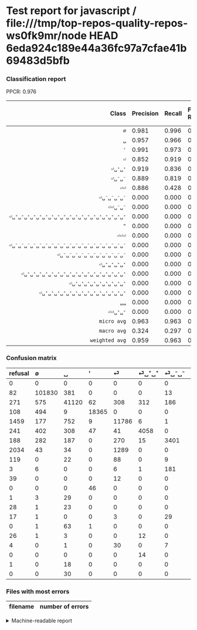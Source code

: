 # Test report for javascript / file:///tmp/top-repos-quality-repos-ws0fk9mr/node HEAD 6eda924c189e44a36fc97a7cfae41b69483d5bfb

### Classification report

PPCR: 0.976

| Class | Precision | Recall | Full Recall | F1-score | Full F1-score | Support | Full Support | PPCR |
|------:|:----------|:-------|:------------|:---------|:---------|:--------|:-------------|:-----|
| `∅` | 0.981| 0.996| 0.995| 0.988| 0.988| 102225| 102307| 0.999 |
| `␣` | 0.957| 0.966| 0.960| 0.961| 0.958| 42569| 42840| 0.994 |
| `'` | 0.991| 0.973| 0.968| 0.982| 0.979| 18868| 18976| 0.994 |
| `⏎` | 0.852| 0.919| 0.825| 0.884| 0.838| 12826| 14285| 0.898 |
| `⏎␣⁺␣⁺` | 0.919| 0.836| 0.796| 0.875| 0.853| 4856| 5097| 0.953 |
| `⏎␣⁻␣⁻` | 0.889| 0.819| 0.783| 0.852| 0.833| 4155| 4343| 0.957 |
| `⏎⏎` | 0.886| 0.428| 0.231| 0.577| 0.366| 2387| 4421| 0.540 |
| `⏎␣⁻␣⁻␣⁻␣⁻` | 0.000| 0.000| 0.000| 0.000| 0.000| 194| 197| 0.985 |
| `⏎⏎␣⁻␣⁻` | 0.000| 0.000| 0.000| 0.000| 0.000| 119| 238| 0.500 |
| `⏎␣⁺␣⁺␣⁺␣⁺␣⁺␣⁺␣⁺␣⁺␣⁺␣⁺␣⁺␣⁺␣⁺␣⁺␣⁺␣⁺␣⁺␣⁺␣⁺` | 0.000| 0.000| 0.000| 0.000| 0.000| 65| 65| 1.000 |
| `"` | 0.000| 0.000| 0.000| 0.000| 0.000| 46| 46| 1.000 |
| `⏎⏎⏎` | 0.000| 0.000| 0.000| 0.000| 0.000| 41| 80| 0.512 |
| `⏎␣⁻␣⁻␣⁻␣⁻␣⁻␣⁻␣⁻␣⁻␣⁻␣⁻␣⁻␣⁻␣⁻␣⁻␣⁻␣⁻␣⁻␣⁻␣⁻` | 0.000| 0.000| 0.000| 0.000| 0.000| 38| 42| 0.905 |
| `⏎␣⁻␣⁻␣⁻␣⁻␣⁻␣⁻␣⁻␣⁻␣⁻␣⁻␣⁻` | 0.000| 0.000| 0.000| 0.000| 0.000| 33| 50| 0.660 |
| `⏎␣⁺␣⁺␣⁺␣⁺` | 0.000| 0.000| 0.000| 0.000| 0.000| 32| 33| 0.970 |
| `⏎␣⁺␣⁺␣⁺␣⁺␣⁺␣⁺␣⁺␣⁺␣⁺␣⁺␣⁺␣⁺␣⁺␣⁺␣⁺␣⁺␣⁺` | 0.000| 0.000| 0.000| 0.000| 0.000| 30| 30| 1.000 |
| `⏎␣⁺␣⁺␣⁺␣⁺␣⁺␣⁺␣⁺␣⁺␣⁺` | 0.000| 0.000| 0.000| 0.000| 0.000| 24| 52| 0.462 |
| `⏎␣⁺␣⁺␣⁺␣⁺␣⁺␣⁺␣⁺␣⁺␣⁺␣⁺␣⁺␣⁺␣⁺␣⁺` | 0.000| 0.000| 0.000| 0.000| 0.000| 18| 19| 0.947 |
| `␣␣` | 0.000| 0.000| 0.000| 0.000| 0.000| 16| 42| 0.381 |
| `⏎⏎␣⁺␣⁺` | 0.000| 0.000| 0.000| 0.000| 0.000| 14| 14| 1.000 |
| `micro avg` | 0.963| 0.963| 0.940| 0.963| 0.951| 188556| 193177| 0.976 |
| `macro avg` | 0.324| 0.297| 0.278| 0.306| 0.291| 188556| 193177| 0.976 |
| `weighted avg` | 0.959| 0.963| 0.940| 0.960| 0.944| 188556| 193177| 0.976 |

### Confusion matrix

|refusal|  ∅| ␣| '| ⏎| ⏎␣⁺␣⁺| ⏎␣⁻␣⁻| ⏎⏎| ⏎⏎␣⁻␣⁻| ⏎␣⁻␣⁻␣⁻␣⁻| ⏎⏎⏎| "| ⏎␣⁺␣⁺␣⁺␣⁺| ⏎␣⁺␣⁺␣⁺␣⁺␣⁺␣⁺␣⁺␣⁺␣⁺| ⏎␣⁻␣⁻␣⁻␣⁻␣⁻␣⁻␣⁻␣⁻␣⁻␣⁻␣⁻| ⏎␣⁺␣⁺␣⁺␣⁺␣⁺␣⁺␣⁺␣⁺␣⁺␣⁺␣⁺␣⁺␣⁺␣⁺␣⁺␣⁺␣⁺␣⁺␣⁺| ␣␣| ⏎␣⁻␣⁻␣⁻␣⁻␣⁻␣⁻␣⁻␣⁻␣⁻␣⁻␣⁻␣⁻␣⁻␣⁻␣⁻␣⁻␣⁻␣⁻␣⁻| ⏎⏎␣⁺␣⁺| ⏎␣⁺␣⁺␣⁺␣⁺␣⁺␣⁺␣⁺␣⁺␣⁺␣⁺␣⁺␣⁺␣⁺␣⁺| ⏎␣⁺␣⁺␣⁺␣⁺␣⁺␣⁺␣⁺␣⁺␣⁺␣⁺␣⁺␣⁺␣⁺␣⁺␣⁺␣⁺␣⁺| 
|:---|:---|:---|:---|:---|:---|:---|:---|:---|:---|:---|:---|:---|:---|:---|:---|:---|:---|:---|:---|:---|
|0 |0 |0 |0 |0 |0 |0 |0 |0 |0 |0 |0 |0 |0 |0 |0 |0 |0 |0 |0 |0 |
|82 |101830 |381 |0 |0 |0 |13 |1 |0 |0 |0 |0 |0 |0 |0 |0 |0 |0 |0 |0 |0 |
|271 |575 |41120 |62 |308 |312 |186 |6 |0 |0 |0 |0 |0 |0 |0 |0 |0 |0 |0 |0 |0 |
|108 |494 |9 |18365 |0 |0 |0 |0 |0 |0 |0 |0 |0 |0 |0 |0 |0 |0 |0 |0 |0 |
|1459 |177 |752 |9 |11786 |6 |1 |95 |0 |0 |0 |0 |0 |0 |0 |0 |0 |0 |0 |0 |0 |
|241 |402 |308 |47 |41 |4058 |0 |0 |0 |0 |0 |0 |0 |0 |0 |0 |0 |0 |0 |0 |0 |
|188 |282 |187 |0 |270 |15 |3401 |0 |0 |0 |0 |0 |0 |0 |0 |0 |0 |0 |0 |0 |0 |
|2034 |43 |34 |0 |1289 |0 |0 |1021 |0 |0 |0 |0 |0 |0 |0 |0 |0 |0 |0 |0 |0 |
|119 |0 |22 |0 |88 |0 |9 |0 |0 |0 |0 |0 |0 |0 |0 |0 |0 |0 |0 |0 |0 |
|3 |6 |0 |0 |6 |1 |181 |0 |0 |0 |0 |0 |0 |0 |0 |0 |0 |0 |0 |0 |0 |
|39 |0 |0 |0 |12 |0 |0 |29 |0 |0 |0 |0 |0 |0 |0 |0 |0 |0 |0 |0 |0 |
|0 |0 |0 |46 |0 |0 |0 |0 |0 |0 |0 |0 |0 |0 |0 |0 |0 |0 |0 |0 |0 |
|1 |3 |29 |0 |0 |0 |0 |0 |0 |0 |0 |0 |0 |0 |0 |0 |0 |0 |0 |0 |0 |
|28 |1 |23 |0 |0 |0 |0 |0 |0 |0 |0 |0 |0 |0 |0 |0 |0 |0 |0 |0 |0 |
|17 |1 |0 |0 |3 |0 |29 |0 |0 |0 |0 |0 |0 |0 |0 |0 |0 |0 |0 |0 |0 |
|0 |1 |63 |1 |0 |0 |0 |0 |0 |0 |0 |0 |0 |0 |0 |0 |0 |0 |0 |0 |0 |
|26 |1 |3 |0 |0 |12 |0 |0 |0 |0 |0 |0 |0 |0 |0 |0 |0 |0 |0 |0 |0 |
|4 |0 |1 |0 |30 |0 |7 |0 |0 |0 |0 |0 |0 |0 |0 |0 |0 |0 |0 |0 |0 |
|0 |0 |0 |0 |0 |14 |0 |0 |0 |0 |0 |0 |0 |0 |0 |0 |0 |0 |0 |0 |0 |
|1 |0 |18 |0 |0 |0 |0 |0 |0 |0 |0 |0 |0 |0 |0 |0 |0 |0 |0 |0 |0 |
|0 |0 |30 |0 |0 |0 |0 |0 |0 |0 |0 |0 |0 |0 |0 |0 |0 |0 |0 |0 |0 |

### Files with most errors

| filename | number of errors|
|:----:|:-----|

<details>
    <summary>Machine-readable report</summary>
```json
{
  "cl_report": {"\"": {"f1-score": 0.0, "precision": 0.0, "recall": 0.0, "support": 46}, "\u0027": {"f1-score": 0.9821380822503878, "precision": 0.9910955207771182, "recall": 0.9733411066355735, "support": 18868}, "macro avg": {"f1-score": 0.30602040328444974, "precision": 0.32370978259396155, "recall": 0.29681427965068685, "support": 188556}, "micro avg": {"f1-score": 0.9630083370457583, "precision": 0.9630083370457583, "recall": 0.9630083370457583, "support": 188556}, "weighted avg": {"f1-score": 0.9599568980911063, "precision": 0.9593573687486161, "recall": 0.9630083370457583, "support": 188556}, "\u2205": {"f1-score": 0.9884440475439353, "precision": 0.9808700007705942, "recall": 0.9961359745659085, "support": 102225}, "\u23ce": {"f1-score": 0.8842042087100043, "precision": 0.8520205306151956, "recall": 0.9189147045064713, "support": 12826}, "\u23ce\u23ce": {"f1-score": 0.5769991523029104, "precision": 0.8862847222222222, "recall": 0.4277335567658148, "support": 2387}, "\u23ce\u23ce\u23ce": {"f1-score": 0.0, "precision": 0.0, "recall": 0.0, "support": 41}, "\u23ce\u23ce\u2423\u207a\u2423\u207a": {"f1-score": 0.0, "precision": 0.0, "recall": 0.0, "support": 14}, "\u23ce\u23ce\u2423\u207b\u2423\u207b": {"f1-score": 0.0, "precision": 0.0, "recall": 0.0, "support": 119}, "\u23ce\u2423\u207a\u2423\u207a": {"f1-score": 0.8751347854216088, "precision": 0.9185151652331371, "recall": 0.835667215815486, "support": 4856}, "\u23ce\u2423\u207a\u2423\u207a\u2423\u207a\u2423\u207a": {"f1-score": 0.0, "precision": 0.0, "recall": 0.0, "support": 32}, "\u23ce\u2423\u207a\u2423\u207a\u2423\u207a\u2423\u207a\u2423\u207a\u2423\u207a\u2423\u207a\u2423\u207a\u2423\u207a": {"f1-score": 0.0, "precision": 0.0, "recall": 0.0, "support": 24}, "\u23ce\u2423\u207a\u2423\u207a\u2423\u207a\u2423\u207a\u2423\u207a\u2423\u207a\u2423\u207a\u2423\u207a\u2423\u207a\u2423\u207a\u2423\u207a\u2423\u207a\u2423\u207a\u2423\u207a": {"f1-score": 0.0, "precision": 0.0, "recall": 0.0, "support": 18}, "\u23ce\u2423\u207a\u2423\u207a\u2423\u207a\u2423\u207a\u2423\u207a\u2423\u207a\u2423\u207a\u2423\u207a\u2423\u207a\u2423\u207a\u2423\u207a\u2423\u207a\u2423\u207a\u2423\u207a\u2423\u207a\u2423\u207a\u2423\u207a": {"f1-score": 0.0, "precision": 0.0, "recall": 0.0, "support": 30}, "\u23ce\u2423\u207a\u2423\u207a\u2423\u207a\u2423\u207a\u2423\u207a\u2423\u207a\u2423\u207a\u2423\u207a\u2423\u207a\u2423\u207a\u2423\u207a\u2423\u207a\u2423\u207a\u2423\u207a\u2423\u207a\u2423\u207a\u2423\u207a\u2423\u207a\u2423\u207a": {"f1-score": 0.0, "precision": 0.0, "recall": 0.0, "support": 65}, "\u23ce\u2423\u207b\u2423\u207b": {"f1-score": 0.8521673765973441, "precision": 0.8886856545597074, "recall": 0.8185318892900121, "support": 4155}, "\u23ce\u2423\u207b\u2423\u207b\u2423\u207b\u2423\u207b": {"f1-score": 0.0, "precision": 0.0, "recall": 0.0, "support": 194}, "\u23ce\u2423\u207b\u2423\u207b\u2423\u207b\u2423\u207b\u2423\u207b\u2423\u207b\u2423\u207b\u2423\u207b\u2423\u207b\u2423\u207b\u2423\u207b": {"f1-score": 0.0, "precision": 0.0, "recall": 0.0, "support": 33}, "\u23ce\u2423\u207b\u2423\u207b\u2423\u207b\u2423\u207b\u2423\u207b\u2423\u207b\u2423\u207b\u2423\u207b\u2423\u207b\u2423\u207b\u2423\u207b\u2423\u207b\u2423\u207b\u2423\u207b\u2423\u207b\u2423\u207b\u2423\u207b\u2423\u207b\u2423\u207b": {"f1-score": 0.0, "precision": 0.0, "recall": 0.0, "support": 38}, "\u2423": {"f1-score": 0.9613204128628038, "precision": 0.9567240577012563, "recall": 0.9659611454344711, "support": 42569}, "\u2423\u2423": {"f1-score": 0.0, "precision": 0.0, "recall": 0.0, "support": 16}},
  "cl_report_full": {"\"": {"f1-score": 0.0, "precision": 0.0, "recall": 0.0, "support": 46}, "\u0027": {"f1-score": 0.9793099770703354, "precision": 0.9910955207771182, "recall": 0.9678014333895447, "support": 18976}, "macro avg": {"f1-score": 0.2907953199218897, "precision": 0.32370978259396155, "recall": 0.27791239611064805, "support": 193177}, "micro avg": {"f1-score": 0.9513508132647688, "precision": 0.9630083370457583, "recall": 0.9399721498936209, "support": 193177}, "weighted avg": {"f1-score": 0.9435883276667998, "precision": 0.9564987862672794, "recall": 0.9399721498936209, "support": 193177}, "\u2205": {"f1-score": 0.9880508240225497, "precision": 0.9808700007705942, "recall": 0.995337562434633, "support": 102307}, "\u23ce": {"f1-score": 0.8383242051355004, "precision": 0.8520205306151956, "recall": 0.8250612530626531, "support": 14285}, "\u23ce\u23ce": {"f1-score": 0.36640947425085235, "precision": 0.8862847222222222, "recall": 0.23094322551458946, "support": 4421}, "\u23ce\u23ce\u23ce": {"f1-score": 0.0, "precision": 0.0, "recall": 0.0, "support": 80}, "\u23ce\u23ce\u2423\u207a\u2423\u207a": {"f1-score": 0.0, "precision": 0.0, "recall": 0.0, "support": 14}, "\u23ce\u23ce\u2423\u207b\u2423\u207b": {"f1-score": 0.0, "precision": 0.0, "recall": 0.0, "support": 238}, "\u23ce\u2423\u207a\u2423\u207a": {"f1-score": 0.8529689963215975, "precision": 0.9185151652331371, "recall": 0.7961546007455366, "support": 5097}, "\u23ce\u2423\u207a\u2423\u207a\u2423\u207a\u2423\u207a": {"f1-score": 0.0, "precision": 0.0, "recall": 0.0, "support": 33}, "\u23ce\u2423\u207a\u2423\u207a\u2423\u207a\u2423\u207a\u2423\u207a\u2423\u207a\u2423\u207a\u2423\u207a\u2423\u207a": {"f1-score": 0.0, "precision": 0.0, "recall": 0.0, "support": 52}, "\u23ce\u2423\u207a\u2423\u207a\u2423\u207a\u2423\u207a\u2423\u207a\u2423\u207a\u2423\u207a\u2423\u207a\u2423\u207a\u2423\u207a\u2423\u207a\u2423\u207a\u2423\u207a\u2423\u207a": {"f1-score": 0.0, "precision": 0.0, "recall": 0.0, "support": 19}, "\u23ce\u2423\u207a\u2423\u207a\u2423\u207a\u2423\u207a\u2423\u207a\u2423\u207a\u2423\u207a\u2423\u207a\u2423\u207a\u2423\u207a\u2423\u207a\u2423\u207a\u2423\u207a\u2423\u207a\u2423\u207a\u2423\u207a\u2423\u207a": {"f1-score": 0.0, "precision": 0.0, "recall": 0.0, "support": 30}, "\u23ce\u2423\u207a\u2423\u207a\u2423\u207a\u2423\u207a\u2423\u207a\u2423\u207a\u2423\u207a\u2423\u207a\u2423\u207a\u2423\u207a\u2423\u207a\u2423\u207a\u2423\u207a\u2423\u207a\u2423\u207a\u2423\u207a\u2423\u207a\u2423\u207a\u2423\u207a": {"f1-score": 0.0, "precision": 0.0, "recall": 0.0, "support": 65}, "\u23ce\u2423\u207b\u2423\u207b": {"f1-score": 0.8325581395348837, "precision": 0.8886856545597074, "recall": 0.7830992401565738, "support": 4343}, "\u23ce\u2423\u207b\u2423\u207b\u2423\u207b\u2423\u207b": {"f1-score": 0.0, "precision": 0.0, "recall": 0.0, "support": 197}, "\u23ce\u2423\u207b\u2423\u207b\u2423\u207b\u2423\u207b\u2423\u207b\u2423\u207b\u2423\u207b\u2423\u207b\u2423\u207b\u2423\u207b\u2423\u207b": {"f1-score": 0.0, "precision": 0.0, "recall": 0.0, "support": 50}, "\u23ce\u2423\u207b\u2423\u207b\u2423\u207b\u2423\u207b\u2423\u207b\u2423\u207b\u2423\u207b\u2423\u207b\u2423\u207b\u2423\u207b\u2423\u207b\u2423\u207b\u2423\u207b\u2423\u207b\u2423\u207b\u2423\u207b\u2423\u207b\u2423\u207b\u2423\u207b": {"f1-score": 0.0, "precision": 0.0, "recall": 0.0, "support": 42}, "\u2423": {"f1-score": 0.9582847821020742, "precision": 0.9567240577012563, "recall": 0.9598506069094305, "support": 42840}, "\u2423\u2423": {"f1-score": 0.0, "precision": 0.0, "recall": 0.0, "support": 42}},
  "ppcr": 0.9760789327922061
}
```
</details>
